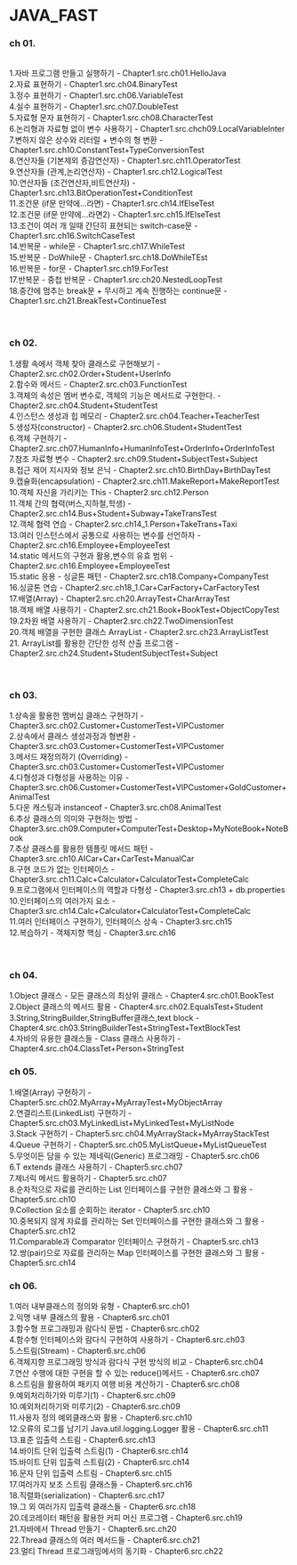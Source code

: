 <h1>JAVA_FAST</h1>

<h3>ch 01.</h3> <br>
  1.자바 프로그램 만들고 실행하기 -  Chapter1.src.ch01.HelloJava<br>
  2.자료 표현하기 - Chapter1.src.ch04.BinaryTest<br>
  3.정수 표현하기 - Chapter1.src.ch06.VariableTest<br>
  4.실수 표현하기 - Chapter1.src.ch07.DoubleTest<br>
  5.자료형 문자 표현하기 - Chapter1.src.ch08.CharacterTest<br>
  6.논리형과 자료형 없이 변수 사용하기 - Chapter1.src.chch09.LocalVariableInter<br>
  7.변하지 않은 상수와 리터럴 + 변수의 형 변환 - Chapter1.src.ch10.ConstantTest+TypeConversionTest<br>
  8.연산자들 (기본제외 증감연산자) - Chapter1.src.ch11.OperatorTest<br>
  9.연산자들 (관계,논리연산자) - Chapter1.src.ch12.LogicalTest<br>
  10.연산자들 (조건연산자,비트연산자) - Chapter1.src.ch13.BitOperationTest+ConditionTest<br>
  11.조건문 (if문 만약에...라면) - Chapter1.src.ch14.IfElseTest<br>
  12.조건문 (if문 만약에...라면2) - Chapter1.src.ch15.IfElseTest<br>
  13.조건이 여러 개 일때 간단히 표현되는 switch-case문 - Chapter1.src.ch16.SwitchCaseTest<br>
  14.반복문 - while문 - Chapter1.src.ch17.WhileTest<br>
  15.반복문 - DoWhile문 - Chapter1.src.ch18.DoWhileTEst<br>
  16.반복문 - for문 - Chapter1.src.ch19.ForTest<br>
  17.반복문 - 중첩 반복문 - Chapter1.src.ch20.NestedLoopTest<br>
  18.중간에 멈추는 break문 + 무시하고 계속 진행하는 continue문 - Chapter1.src.ch21.BreakTest+ContinueTest<br><br><br>

 <h3> ch 02.</h3>
   1.생활 속에서 객체 찾아 클래스로 구현해보기 - Chapter2.src.ch02.Order+Student+UserInfo<br>
   2.함수와 메서드 - Chapter2.src.ch03.FunctionTest<br>
   3.객체의 속성은 멤버 변수로, 객체의 기능은 메서드로 구현한다. - Chapter2.src.ch04.Student+StudentTest<br>
   4.인스턴스 생성과 힙 메모리 - Chapter2.src.ch04.Teacher+TeacherTest<br>
   5.생성자(constructor) - Chapter2.src.ch06.Student+StudentTest<br>
   6.객체 구현하기 - Chapter2.src.ch07.HumanInfo+HumanInfoTest+OrderInfo+OrderInfoTest<br>
   7.참조 자료형 변수 - Chapter2.src.ch09.Student+SubjectTest+Subject<br>
   8.접근 제어 지시자와 정보 은닉 - Chapter2.src.ch10.BirthDay+BirthDayTest<br>
   9.캡슐화(encapsulation) - Chapter2.src.ch11.MakeReport+MakeReportTest<br>
   10.객체 자신을 가리키는 This - Chapter2.src.ch12.Person<br>
   11.객체 간의 협력(버스,지하철,학생) - Chapter2.src.ch14.Bus+Student+Subway+TakeTransTest<br>
   12.객체 협력 연습 - Chapter2.src.ch14_1.Person+TakeTrans+Taxi<br>
   13.여러 인스턴스에서 공통으로 사용하는 변수를 선언하자 - Chapter2.src.ch16.Employee+EmployeeTest<br>
   14.static 메서드의 구현과 활용,변수의 유효 범위 - Chapter2.src.ch16.Employee+EmployeeTest<br>
   15.static 응용 - 싱글톤 패턴 - Chapter2.src.ch18.Company+CompanyTest<br>
   16.싱글톤 연습 - Chapter2.src.ch18_1.Car+CarFactory+CarFactoryTest<br>
   17.배열(Array) - Chapter2.src.ch20.ArrayTest+CharArrayTest<br>
   18.객체 배열 사용하기 - Chapter2.src.ch21.Book+BookTest+ObjectCopyTest<br>
   19.2차원 배열 사용하기 - Chapter2.src.ch22.TwoDimensionTest<br>
   20.객체 배열을 구현한 클래스 ArrayList - Chapter2.src.ch23.ArrayListTest<br>
   21. ArrayList를 활용한 간단한 성적 산출 프로그램 - Chapter2.src.ch24.Student+StudentSubjectTest+Subject<br><br><br>

   <h3> ch 03. </h3>
   1.상속을 활용한 멤버십 클래스 구현하기 - Chapter3.src.ch02.Customer+CustomerTest+VIPCustomer<br>
   2.상속에서 클래스 생성과정과 형변환 - Chapter3.src.ch03.Customer+CustomerTest+VIPCustomer<br>
   3.메서드 재정의하기 (Overriding) - Chapter3.src.ch03.Customer+CustomerTest+VIPCustomer<br>
   4.다형성과 다형성을 사용하는 이유 - Chapter3.src.ch06.Customer+CustomerTest+VIPCustomer+GoldCustomer+AnimalTest<br>
   5.다운 캐스팅과 instanceof - Chapter3.src.ch08.AnimalTest<br>
   6.추상 클래스의 의미와 구현하는 방법 - Chapter3.src.ch09.Computer+ComputerTest+Desktop+MyNoteBook+NoteBook<br>
   7.추상 클래스를 활용한 템플릿 메서드 패턴 - Chapter3.src.ch10.AICar+Car+CarTest+ManualCar<br>
   8.구현 코드가 없는 인터페이스 - Chapter3.src.ch11.Calc+Calculator+CalculatorTest+CompleteCalc<br>
   9.프로그램에서 인터페이스의 역할과 다형성 - Chapter3.src.ch13 + db.properties<br>
   10.인터페이스의 여러가지 요소 - Chapter3.src.ch14.Calc+Calculator+CalculatorTest+CompleteCalc<br>
   11.여러 인터페이스 구현하기, 인터페이스 상속 - Chapter3.src.ch15<br>
   12.복습하기 - 객체지향 핵심 - Chapter3.src.ch16
   <br><br><br>

   <h3> ch 04. </h3>
   1.Object 클래스 - 모든 클래스의 최상위 클래스 - Chapter4.src.ch01.BookTest<br>
   2.Object 클래스의 메서드 활용 - Chapter4.src.ch02.EqualsTest+Student<br>
   3.String,StringBuilder,StringBuffer클래스,text block - Chapter4.src.ch03.StringBuilderTest+StringTest+TextBlockTest<br>
   4.자바의 유용한 클래스들 - Class 클래스 사용하기 - Chapter4.src.ch04.ClassTet+Person+StringTest<br> 

   <h3> ch 05. </h3>
   1.배열(Array) 구현하기 - Chapter5.src.ch02.MyArray+MyArrayTest+MyObjectArray  <br>
   2.연결리스트(LinkedList) 구현하기 - Chapter5.src.ch03.MyLinkedList+MyLinkedTest+MyListNode<br>
   3.Stack 구현하기 - Chapter5.src.ch04.MyArrayStack+MyArrayStackTest<br>
   4.Queue 구현하기 - Chapter5.src.ch05.MyListQueue+MyListQueueTest<br>
   5.무엇이든 담을 수 있는 제네릭(Generic) 프로그래밍 - Chapter5.src.ch06<br>
   6.T extends 클래스 사용하기 - Chapter5.src.ch07<br>
   7.제너릭 메서드 활용하기 - Chapter5.src.ch07<br>
   8.순차적으로 자료를 관리하는 List 인터페이스를 구현한 클래스와 그 활용 - Chapter5.src.ch10<br>
   9.Collection 요소를 순회하는 iterator - Chapter5.src.ch10<br>
   10.중복되지 않게 자료를 관리하는 Set 인터페이스를 구현한 클래스와 그 활용 - Chapter5.src.ch12<br>
   11.Comparable과 Comparator 인터페이스 구현하기 - Chapter5.src.ch13<br>
   12.쌍(pair)으로 자료를 관리하는 Map 인터페이스를 구현한 클래스와 그 활용 - Chapter5.src.ch14<br>

   <h3> ch 06. </h3>
   1.여러 내부클래스의 정의와 유형 - Chapter6.src.ch01<br>
   2.익명 내부 클래스의 활용 - Chapter6.src.ch01<br>
   3.함수형 프로그래밍과 람다식 문법 - Chapter6.src.ch02<br>
   4.함수형 인터페이스와 람다식 구현하여 사용하기 - Chapter6.src.ch03<br>
   5.스트림(Stream) - Chapter6.src.ch06<br>
   6.객체지향 프로그래밍 방식과 람다식 구현 방식의 비교 - Chapter6.src.ch04<br>
   7.연산 수행에 대한 구현을 할 수 있는 reduce()메서드 - Chapter6.src.ch07<br>
   8.스트림을 활용하여 패키지 여행 비용 계산하기 - Chapter6.src.ch08<br>
   9.예외처리하기와 미루기(1) - Chapter6.src.ch09<br>
   10.예외처리하기와 미루기(2) - Chapter6.src.ch09<br>
   11.사용자 정의 예외클래스와 활용 - Chapter6.src.ch10<br>
   12.오류의 로그를 남기기 Java.util.logging.Logger 활용 - Chapter6.src.ch11<br>
   13.표준 입출력 스트림 - Chapter6.src.ch13<br>
   14.바이트 단위 입출력 스트림(1) - Chapter6.src.ch14<br>
   15.바이트 단위 입출력 스트림(2) - Chapter6.src.ch14<br>
   16.문자 단위 입출력 스트림 - Chapter6.src.ch15<br>
   17.여러가지 보조 스트림 클래스들 - Chapter6.src.ch16<br>
   18.직렬화(serialization) - Chapter6.src.ch17<br>
   19.그 외 여러가지 입출력 클래스들 - Chapter6.src.ch18<br>
   20.데코레이터 패턴을 활용한 커피 머신 프로그램 - Chapter6.src.ch19<br>
   21.자바에서 Thread 만들기 - Chapter6.src.ch20<br>
   22.Thread 클래스의 여러 메서드들 - Chapter6.src.ch21<br>
   23.멀티 Thread 프로그래밍에서의 동기화 - Chapter6.src.ch22<br>

